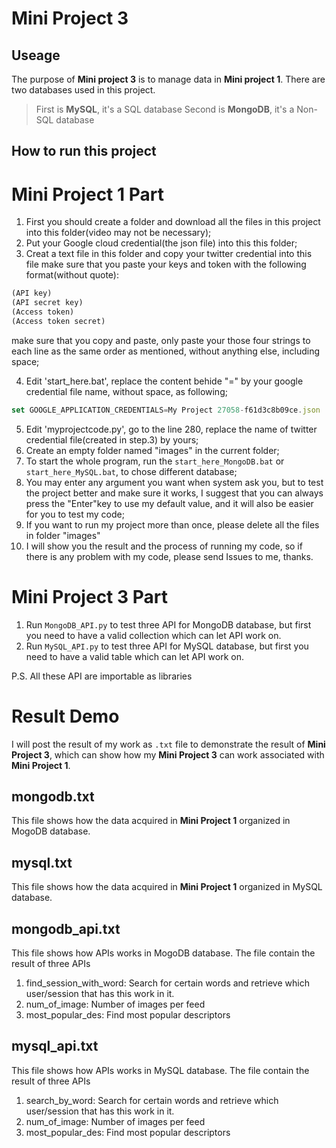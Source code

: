 # Mini Project 3
## Useage
The purpose of **Mini project 3** is to manage data in **Mini project 1**. There are two databases used in this project.
> First is **MySQL**, it's a SQL database
> Second is **MongoDB**, it's a Non-SQL database

## How to run this project
# Mini Project 1 Part
1. First you should create a folder and download all the files in this project into this folder(video may not be necessary);
2. Put your Google cloud credential(the json file) into this this folder;
3. Creat a text file in this folder and copy your twitter credential into this file 
make sure that you paste your keys and token with the following format(without quote):
```javascript
(API key)
(API secret key)
(Access token)
(Access token secret)
```
make sure that you copy and paste, only paste your those four strings to each line as the same order as mentioned, without anything else, including space;

4. Edit 'start_here.bat', replace the content behide "=" by your google credential file name, without space, as following;
```javascript
set GOOGLE_APPLICATION_CREDENTIALS=My Project 27058-f61d3c8b09ce.json
```
5. Edit 'myprojectcode.py', go to the line 280, replace the name of twitter credential file(created in step.3) by yours;
6. Create an empty folder named "images" in the current folder;
7. To start the whole program, run the ```start_here_MongoDB.bat``` or ```start_here_MySQL.bat```, to chose different database;
8. You may enter any argument you want when system ask you, but to test the project better and make sure it works, I suggest that you can always press the "Enter"key to use my default value, and it will also be easier for you to test my code;
9. If you want to run my project more than once, please delete all the files in folder "images"
10. I will show you the result and the process of running my code, so if there is any problem with my code, please send Issues to me, thanks.

# Mini Project 3 Part
1. Run ```MongoDB_API.py``` to test three API for MongoDB database, but first you need to have a valid collection which can let API work on.
2. Run ```MySQL_API.py``` to test three API for MySQL database, but first you need to have a valid table which can let API work on.

P.S. All these API are importable as libraries

# Result Demo
I will post the result of my work as ```.txt``` file to demonstrate the result of **Mini Project 3**, which can show how my **Mini Project 3** can work associated with **Mini Project 1**.
## mongodb.txt
This file shows how the data acquired in **Mini Project 1** organized in MogoDB database.
## mysql.txt
This file shows how the data acquired in **Mini Project 1** organized in MySQL database.
## mongodb_api.txt
This file shows how APIs works in MogoDB database. The file contain the result of three APIs
1. find_session_with_word: Search for certain words and retrieve which user/session that has this work in it. 
2. num_of_image: Number of images per feed
3. most_popular_des: Find most popular descriptors
## mysql_api.txt
This file shows how APIs works in MySQL database. The file contain the result of three APIs
1. search_by_word: Search for certain words and retrieve which user/session that has this work in it. 
2. num_of_image: Number of images per feed
3. most_popular_des: Find most popular descriptors


